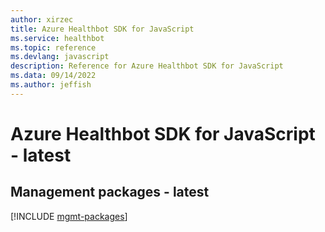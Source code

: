 ```yaml
---
author: xirzec
title: Azure Healthbot SDK for JavaScript
ms.service: healthbot
ms.topic: reference
ms.devlang: javascript
description: Reference for Azure Healthbot SDK for JavaScript
ms.data: 09/14/2022
ms.author: jeffish
---
```

# Azure Healthbot SDK for JavaScript - latest

## Management packages - latest
[!INCLUDE [mgmt-packages](healthbot-mgmt-index.md)]